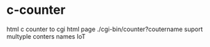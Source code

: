 # c-counter
html c counter to cgi html page ./cgi-bin/counter?coutername
suport multyple conters names IoT
